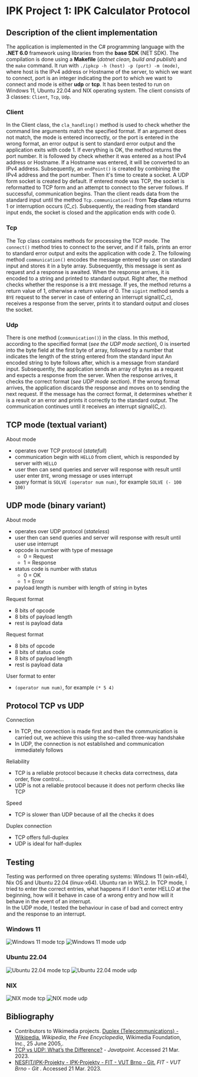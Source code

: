 ﻿ # IPK Project 1: IPK Calculator Protocol
## Description of the client implementation
The application is implemented in the C# programming language with the **.NET 6.0** framework using libraries from the **base SDK** (NET SDK).  The compilation is done using a **Makefile** (*dotnet clean, build and publish*) and the `make` command. It run with `./ipkcp -h (host) -p (port) -m (mode)`, where host is the IPv4 address or Hostname of the server, to which we want to connect, port is an integer indicating the port to which we want to connect and  mode is either **udp** or **tcp**.  It has been tested to run on Windows 11, Ubuntu 22.04 and NIX operating system.  The client consists of 3 classes: `Client`, `Tcp`, `Udp`.

### Client
In the Client class, the `cla_handling()` method is used to check whether the command line arguments match the specified format.  If an argument does not match, the mode is entered incorrectly, or the port is entered in the wrong format, an error output is sent to standard error output and the application exits with code 1. If everything is OK, the method returns the port number.  It is followed by check whether it was entered as a host IPv4 address or Hostname.  If a Hostname was entered, it will be converted to an IPv4 address.  Subsequently, an `endPoint()` is created by combining the IPv4 address and the port number.  Then it's time to create a socket.  A UDP form socket is created by default.  If entered mode was TCP, the socket is reformatted to TCP form and an attempt to connect to the server follows.  If successful, communication begins.  Than the client reads data from the standard input until the method `Tcp.communication()`  from **Tcp class** returns 1 or interruption occurs (*C_c*).  Subsequently, the reading from standard input ends, the socket is closed and the application ends with code 0.

### Tcp
The Tcp class contains methods for processing the TCP mode.  The `connect()` method tries to connect to the server, and if it fails, prints an error to standard error output and exits the application with code 2. 
The following method `communication()` encodes the message entered by user on standard input and stores it in a byte array.  Subsequently, this message is sent as request and a response is awaited.  When the response arrives, it is encoded to a string and printed to standard output.  Right after, the method checks whether the response is a `BYE` message.  If yes, the method returns a return value of 1, otherwise a return value of 0. 
 The `sigint` method sends a `BYE` request to the server in case of entering an interrupt signal(*C_c*),  receives a response from the server, prints it to standard output and closes the socket.

### Udp
There is one method (`communication()`) in the class.  In this method,  according to the specified format (*see the UDP mode section*), 0 is inserted into the byte field at the first byte of array, followed by a number that indicates the length of the string entered from the standard input  An encoded string to byte follows after, which is a message from standard input. 
Subsequently, the application sends an array of bytes as a request and expects a response from the server.  When the response arrives, it checks the correct format (*see UDP mode section*).  If the wrong format arrives, the application discards the response and moves on to sending the next request.  If the message has the correct format, it determines whether it is a result or an error and prints it correctly to the standard output.  The communication continues until it receives an interrupt signal(*C_c*).


## TCP mode (textual variant)

About mode

 - operates over TCP protocol (*statefull*)
 - communication begin with `HELLO` from client, which is responded by server with `HELLO`
 - user then can send queries and server will response with result until user enter `BYE`, wrong message or uses interrupt
- query format is  `SOLVE (operator num num)`, for example `SOLVE (- 100 100)`

## UDP mode (binary variant)
About mode

 - operates over UDP protocol (*stateless*)
 - user then can send queries and server will response with result until user use interrupt
 - opcode is number with type of message
    - 0 = Request
    - 1 = Response
 - status code is number with status
    - 0 = OK
    - 1 = Error
 - payload length is number with length of string in bytes

Request format

 - 8 bits of opcode
 - 8 bits of payload length
 - rest is payload data
 
Request format

 - 8 bits of opcode
 - 8 bits of status code
 - 8 bits of payload length
 - rest is payload data
 
 User format to enter
 - `(operator num num)`, for example  `(* 5 4)`
 

## Protocol TCP vs UDP


Connection  
- In TCP, the connection is made first and then the communication is carried out, we achieve this using the so-called  three-way handshake  
- In UDP, the connection is not established and communication immediately follows 

Reliability  
- TCP is a reliable protocol because it checks data correctness, data order, flow control...  
- UDP is not a reliable protocol because it does not perform checks like TCP

Speed  
- TCP is slower than UDP because of all the checks it does  

Duplex connection  
- TCP offers full-duplex  
- UDP is ideal for half-duplex

## Testing
Testing was performed on three operating systems: Windows 11 (win-x64), Nix OS and Ubuntu 22.04 (linux-x64).  Ubuntu ran in WSL2.  In TCP mode, I tried to enter the correct entries, what happens if I don't enter HELLO at the beginning, how will it behave in case of a wrong entry and how will it behave in the event of an interrupt.  
In the UDP mode, I tested the behaviour in case of bad and correct entry and the response to an interrupt.

### Windows 11
![Windows 11 mode tcp](tests/tcp_windows.png)
![Windows 11 mode udp](tests/udp_windows.png)

### Ubuntu 22.04
![Ubuntu 22.04 mode tcp](tests/tcp_wsl2_ubuntu22-04.png)
![Ubuntu 22.04 mode udp](tests/udp_wsl2_ubuntu22-04.png)

### NIX
![NIX mode tcp](tests/tcp_nix.png)
![NIX mode udp](tests/udp_nix.png)


## Bibliography

 - Contributors to Wikimedia projects. [Duplex (Telecommunications) - Wikipedia.](https://en.wikipedia.org/wiki/Duplex_(telecommunications)) _Wikipedia, the Free Encyclopedia_, Wikimedia Foundation, Inc., 25 June 2005,.
 - [TCP vs UDP: What’s the Difference?](https://www.javatpoint.com/tcp-vs-udp) - _Javatpoint_. Accessed 21 Mar. 2023.
 - [NESFIT/IPK-Projekty - IPK-Projekty - FIT - VUT Brno - Git.](https://git.fit.vutbr.cz/NESFIT/IPK-Projekty/src/branch/master) _FIT - VUT Brno - Git_ . Accessed 21 Mar. 2023.
